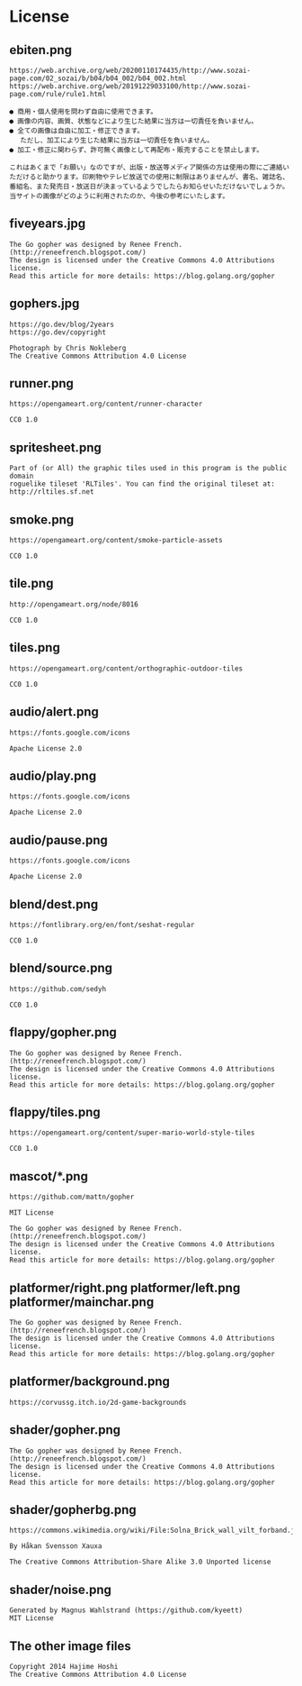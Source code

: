 # License

## ebiten.png

```
https://web.archive.org/web/20200110174435/http://www.sozai-page.com/02_sozai/b/b04/b04_002/b04_002.html
https://web.archive.org/web/20191229033100/http://www.sozai-page.com/rule/rule1.html

● 商用・個人使用を問わず自由に使用できます。
● 画像の内容、画質、状態などにより生じた結果に当方は一切責任を負いません。
● 全ての画像は自由に加工・修正できます。
　 ただし、加工により生じた結果に当方は一切責任を負いません。
● 加工・修正に関わらず、許可無く画像として再配布・販売することを禁止します。

これはあくまで「お願い」なのですが、出版・放送等メディア関係の方は使用の際にご連絡いただけると助かります。印刷物やテレビ放送での使用に制限はありませんが、書名、雑誌名、番組名、また発売日・放送日が決まっているようでしたらお知らせいただけないでしょうか。
当サイトの画像がどのように利用されたのか、今後の参考にいたします。
```

## fiveyears.jpg

```
The Go gopher was designed by Renee French. (http://reneefrench.blogspot.com/)
The design is licensed under the Creative Commons 4.0 Attributions license.
Read this article for more details: https://blog.golang.org/gopher
```

## gophers.jpg

```
https://go.dev/blog/2years
https://go.dev/copyright

Photograph by Chris Nokleberg
The Creative Commons Attribution 4.0 License
```

## runner.png

```
https://opengameart.org/content/runner-character

CC0 1.0
```

## spritesheet.png

```
Part of (or All) the graphic tiles used in this program is the public domain
roguelike tileset 'RLTiles'. You can find the original tileset at: http://rltiles.sf.net
```

## smoke.png

```
https://opengameart.org/content/smoke-particle-assets

CC0 1.0
```

## tile.png

```
http://opengameart.org/node/8016

CC0 1.0
```

## tiles.png

```
https://opengameart.org/content/orthographic-outdoor-tiles

CC0 1.0
```

## audio/alert.png

```
https://fonts.google.com/icons

Apache License 2.0
```

## audio/play.png

```
https://fonts.google.com/icons

Apache License 2.0
```

## audio/pause.png

```
https://fonts.google.com/icons

Apache License 2.0
```

## blend/dest.png

```
https://fontlibrary.org/en/font/seshat-regular

CC0 1.0
```

## blend/source.png

```
https://github.com/sedyh

CC0 1.0
```

## flappy/gopher.png

```
The Go gopher was designed by Renee French. (http://reneefrench.blogspot.com/)
The design is licensed under the Creative Commons 4.0 Attributions license.
Read this article for more details: https://blog.golang.org/gopher
```

## flappy/tiles.png

```
https://opengameart.org/content/super-mario-world-style-tiles

CC0 1.0
```

## mascot/*.png

```
https://github.com/mattn/gopher

MIT License
```

```
The Go gopher was designed by Renee French. (http://reneefrench.blogspot.com/)
The design is licensed under the Creative Commons 4.0 Attributions license.
Read this article for more details: https://blog.golang.org/gopher
```

## platformer/right.png platformer/left.png platformer/mainchar.png

```
The Go gopher was designed by Renee French. (http://reneefrench.blogspot.com/)
The design is licensed under the Creative Commons 4.0 Attributions license.
Read this article for more details: https://blog.golang.org/gopher
```

## platformer/background.png

```
https://corvussg.itch.io/2d-game-backgrounds
```

## shader/gopher.png

```
The Go gopher was designed by Renee French. (http://reneefrench.blogspot.com/)
The design is licensed under the Creative Commons 4.0 Attributions license.
Read this article for more details: https://blog.golang.org/gopher
```

## shader/gopherbg.png

```
https://commons.wikimedia.org/wiki/File:Solna_Brick_wall_vilt_forband.jpg

By Håkan Svensson Xauxa

The Creative Commons Attribution-Share Alike 3.0 Unported license
```

## shader/noise.png

```
Generated by Magnus Wahlstrand (https://github.com/kyeett)
MIT License
```

## The other image files

```
Copyright 2014 Hajime Hoshi
The Creative Commons Attribution 4.0 License
```
